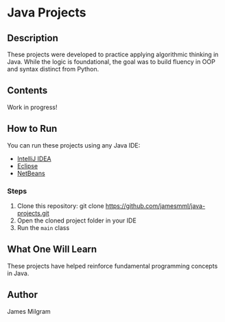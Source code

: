 # Java Projects

## Description
These projects were developed to practice applying algorithmic thinking in Java. 
While the logic is foundational, the goal was to build fluency in OOP and syntax distinct from Python.

## Contents
Work in progress!

## How to Run
You can run these projects using any Java IDE:

- [IntelliJ IDEA](https://www.jetbrains.com/idea/)
- [Eclipse](https://www.eclipse.org/)
- [NetBeans](https://netbeans.apache.org/)

### Steps
1. Clone this repository:
git clone https://github.com/jamesmml/java-projects.git
2. Open the cloned project folder in your IDE
3. Run the `main` class

## What One Will Learn
These projects have helped reinforce fundamental programming concepts in Java.

## Author
James Milgram
